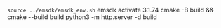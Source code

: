 `source ../emsdk/emsdk_env.sh`
emsdk activate 3.1.74
cmake -B build && cmake --build build
python3 -m http.server -d build
